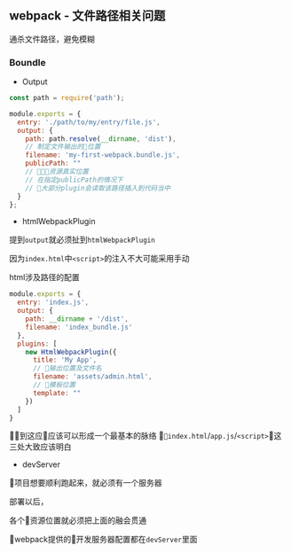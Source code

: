 ## webpack - 文件路径相关问题

通杀文件路径，避免模糊

### Boundle

* Output

```javascript
const path = require('path');

module.exports = {
  entry: './path/to/my/entry/file.js',
  output: {
    path: path.resolve(__dirname, 'dist'),
    // 制定文件输出的位置
    filename: 'my-first-webpack.bundle.js',
    publicPath: ""
    // 资源真实位置
    // 在指定publicPath的情况下
    // 大部分plugin会读取该路径插入到代码当中
  }
};
```

* htmlWebpackPlugin

提到`output`就必须扯到`htmlWebpackPlugin`

因为`index.html`中`<script>`的注入不大可能采用手动

html涉及路径的配置

```javascript
module.exports = {
  entry: 'index.js',
  output: {
    path: __dirname + '/dist',
    filename: 'index_bundle.js'
  },
  plugins: [
    new HtmlWebpackPlugin({
      title: 'My App',
      // 输出位置及文件名
      filename: 'assets/admin.html',
      // 模板位置
      template: ""
    })
  ]
}
```

到这应应该可以形成一个最基本的脉络
`index.html`/`app.js`/`<script>`这三处大致应该明白

* devServer

项目想要顺利跑起来，就必须有一个服务器

部署以后，

各个资源位置就必须把上面的融会贯通

webpack提供的开发服务器配置都在`devServer`里面
